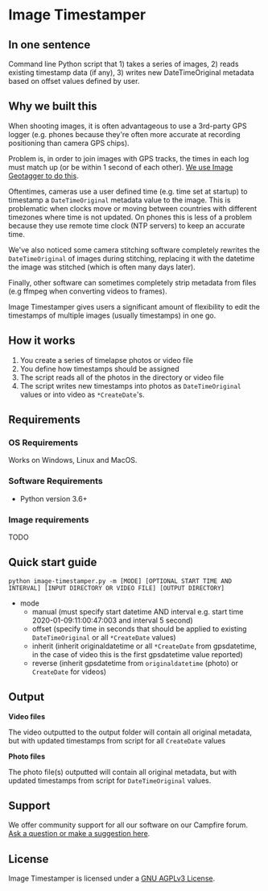 # Image Timestamper

## In one sentence

Command line Python script that 1) takes a series of images, 2) reads existing timestamp data (if any), 3) writes new DateTimeOriginal metadata based on offset values defined by user.

## Why we built this

When shooting images, it is often advantageous to use a 3rd-party GPS logger (e.g. phones because they're often more accurate at recording positioning than camera GPS chips).

Problem is, in order to join images with GPS tracks, the times in each log must match up (or be within 1 second of each other). [We use Image Geotagger to do this](https://github.com/trek-view/image-geotagger).

Oftentimes, cameras use a user defined time (e.g. time set at startup) to timestamp a `DateTimeOriginal` metadata value to the image. This is problematic when clocks move or moving between countries with different timezones where time is not updated. On phones this is less of a problem because they use remote time clock (NTP servers) to keep an accurate time.

We've also noticed some camera stitching software completely rewrites the `DateTimeOriginal` of images during stitching, replacing it with the datetime the image was stitched (which is often many days later).

Finally, other software can sometimes completely strip metadata from files (e.g ffmpeg when converting videos to frames).

Image Timestamper gives users a significant amount of flexibility to edit the timestamps of multiple images (usually timestamps) in one go.

## How it works

1. You create a series of timelapse photos or video file
2. You define how timestamps should be assigned
3. The script reads all of the photos in the directory or video file
4. The script writes new timestamps into photos as `DateTimeOriginal` values or into video as `*CreateDate`'s.

## Requirements

### OS Requirements

Works on Windows, Linux and MacOS.

### Software Requirements

* Python version 3.6+

### Image requirements

TODO

## Quick start guide

```
python image-timestamper.py -m [MODE] [OPTIONAL START TIME AND INTERVAL] [INPUT DIRECTORY OR VIDEO FILE] [OUTPUT DIRECTORY]
```

* mode
	- manual (must specify start datetime AND interval e.g. start time 2020-01-09:11:00:47:003 and interval 5 second)
	- offset (specify time in seconds that should be applied to existing `DateTimeOriginal` or all `*CreateDate` values)
	- inherit (inherit originaldatetime or all `*CreateDate` from gpsdatetime, in the case of video this is the first gpsdatetime value reported)
	- reverse (inherit gpsdatetime from `originaldatetime` (photo) or `CreateDate` for videos)

## Output

**Video files**

The video outputted to the output folder will contain all original metadata, but with updated timestamps from script for all `CreateDate` values

**Photo files**

The photo file(s) outputted will contain all original metadata, but with updated timestamps from script for `DateTimeOriginal` values.

## Support 

We offer community support for all our software on our Campfire forum. [Ask a question or make a suggestion here](https://campfire.trekview.org/c/support/8).

## License

Image Timestamper is licensed under a [GNU AGPLv3 License](https://github.com/trek-view/image-video-timestamper/blob/master/LICENSE.txt).